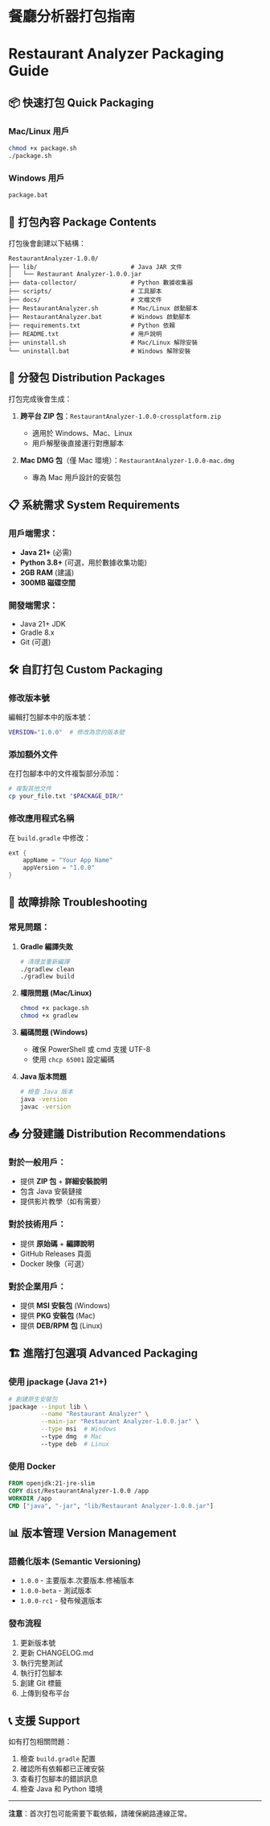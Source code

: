 # 餐廳分析器打包指南 
# Restaurant Analyzer Packaging Guide

## 📦 快速打包 Quick Packaging

### Mac/Linux 用戶
```bash
chmod +x package.sh
./package.sh
```

### Windows 用戶
```cmd
package.bat
```

## 🎯 打包內容 Package Contents

打包後會創建以下結構：
```
RestaurantAnalyzer-1.0.0/
├── lib/                          # Java JAR 文件
│   └── Restaurant Analyzer-1.0.0.jar
├── data-collector/               # Python 數據收集器
├── scripts/                      # 工具腳本
├── docs/                         # 文檔文件
├── RestaurantAnalyzer.sh         # Mac/Linux 啟動腳本
├── RestaurantAnalyzer.bat        # Windows 啟動腳本
├── requirements.txt              # Python 依賴
├── README.txt                    # 用戶說明
├── uninstall.sh                  # Mac/Linux 解除安裝
└── uninstall.bat                 # Windows 解除安裝
```

## 🚀 分發包 Distribution Packages

打包完成後會生成：

1. **跨平台 ZIP 包**：`RestaurantAnalyzer-1.0.0-crossplatform.zip`
   - 適用於 Windows、Mac、Linux
   - 用戶解壓後直接運行對應腳本

2. **Mac DMG 包**（僅 Mac 環境）：`RestaurantAnalyzer-1.0.0-mac.dmg`
   - 專為 Mac 用戶設計的安裝包

## 📋 系統需求 System Requirements

### 用戶端需求：
- **Java 21+** (必需)
- **Python 3.8+** (可選，用於數據收集功能)
- **2GB RAM** (建議)
- **300MB 磁碟空間**

### 開發端需求：
- Java 21+ JDK
- Gradle 8.x
- Git (可選)

## 🛠️ 自訂打包 Custom Packaging

### 修改版本號
編輯打包腳本中的版本號：
```bash
VERSION="1.0.0"  # 修改為您的版本號
```

### 添加額外文件
在打包腳本中的文件複製部分添加：
```bash
# 複製其他文件
cp your_file.txt "$PACKAGE_DIR/"
```

### 修改應用程式名稱
在 `build.gradle` 中修改：
```gradle
ext {
    appName = "Your App Name"
    appVersion = "1.0.0"
}
```

## 🔧 故障排除 Troubleshooting

### 常見問題：

1. **Gradle 編譯失敗**
   ```bash
   # 清理並重新編譯
   ./gradlew clean
   ./gradlew build
   ```

2. **權限問題 (Mac/Linux)**
   ```bash
   chmod +x package.sh
   chmod +x gradlew
   ```

3. **編碼問題 (Windows)**
   - 確保 PowerShell 或 cmd 支援 UTF-8
   - 使用 `chcp 65001` 設定編碼

4. **Java 版本問題**
   ```bash
   # 檢查 Java 版本
   java -version
   javac -version
   ```

## 📤 分發建議 Distribution Recommendations

### 對於一般用戶：
- 提供 **ZIP 包** + **詳細安裝說明**
- 包含 Java 安裝鏈接
- 提供影片教學（如有需要）

### 對於技術用戶：
- 提供 **原始碼** + **編譯說明**
- GitHub Releases 頁面
- Docker 映像（可選）

### 對於企業用戶：
- 提供 **MSI 安裝包** (Windows)
- 提供 **PKG 安裝包** (Mac)
- 提供 **DEB/RPM 包** (Linux)

## 🏗️ 進階打包選項 Advanced Packaging

### 使用 jpackage (Java 21+)
```bash
# 創建原生安裝包
jpackage --input lib \
         --name "Restaurant Analyzer" \
         --main-jar "Restaurant Analyzer-1.0.0.jar" \
         --type msi  # Windows
         --type dmg  # Mac
         --type deb  # Linux
```

### 使用 Docker
```dockerfile
FROM openjdk:21-jre-slim
COPY dist/RestaurantAnalyzer-1.0.0 /app
WORKDIR /app
CMD ["java", "-jar", "lib/Restaurant Analyzer-1.0.0.jar"]
```

## 📊 版本管理 Version Management

### 語義化版本 (Semantic Versioning)
- `1.0.0` - 主要版本.次要版本.修補版本
- `1.0.0-beta` - 測試版本
- `1.0.0-rc1` - 發布候選版本

### 發布流程
1. 更新版本號
2. 更新 CHANGELOG.md
3. 執行完整測試
4. 執行打包腳本
5. 創建 Git 標籤
6. 上傳到發布平台

## 📞 支援 Support

如有打包相關問題：
1. 檢查 `build.gradle` 配置
2. 確認所有依賴都已正確安裝
3. 查看打包腳本的錯誤訊息
4. 檢查 Java 和 Python 環境

---

**注意**：首次打包可能需要下載依賴，請確保網路連線正常。 